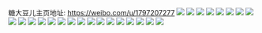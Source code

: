 糖大豆儿主页地址: https://weibo.com/u/1797207277 
![](https://wx4.sinaimg.cn/mw2000/6b1f34edly1h7atywtzeaj22c036akjo.jpg) 
![](https://wx4.sinaimg.cn/mw2000/6b1f34edly1h7atz4vz7tj22dr36a7ur.jpg) 
![](https://wx4.sinaimg.cn/mw2000/6b1f34edly1h7atz0wv8tj22c036ykjq.jpg) 
![](https://wx4.sinaimg.cn/mw2000/6b1f34edly1h7atz9z3qwj22dr36a7wl.jpg) 
![](https://wx4.sinaimg.cn/mw2000/6b1f34edly1h7atz7186pj22dr36advj.jpg) 
![](https://wx4.sinaimg.cn/mw2000/6b1f34edly1h7atzdjmrtj22dr36a4qp.jpg) 
![](https://wx4.sinaimg.cn/mw2000/6b1f34edly1h7atyrq2gtj22dr36ae84.jpg) 
![](https://wx4.sinaimg.cn/mw2000/6b1f34edly1h7atyu613hj22c03407um.jpg) 
![](https://wx4.sinaimg.cn/mw2000/6b1f34edly1h7atzn813mj22dr36a7wh.jpg) 
![](https://wx4.sinaimg.cn/mw2000/6b1f34edly1h67o0ruqlwj21o022wtd7.jpg) 
![](https://wx4.sinaimg.cn/mw2000/6b1f34edly1h67o1nj7fpj23402c0hdw.jpg) 
![](https://wx4.sinaimg.cn/mw2000/6b1f34edly1h67o0t4pecj21o022dn1h.jpg) 
![](https://wx4.sinaimg.cn/mw2000/6b1f34edly1h67o6mxtlgj22c0340hdl.jpg) 
![](https://wx4.sinaimg.cn/mw2000/6b1f34edly1h67o0pjol7j23402c01l1.jpg) 
![](https://wx4.sinaimg.cn/mw2000/6b1f34edly1h67o6rnvm4j22bm1nuann.jpg) 
![](https://wx4.sinaimg.cn/mw2000/6b1f34edly1h5sndoap18j22c0340npg.jpg) 
![](https://wx4.sinaimg.cn/mw2000/6b1f34edly1h5sndrag0qj22c035i1l1.jpg) 
![](https://wx4.sinaimg.cn/mw2000/6b1f34edly1h5sndlfpwxj22c0340u0y.jpg) 
![](https://wx4.sinaimg.cn/mw2000/6b1f34edly1h5sndu59zfj22c0340hdw.jpg) 
![](https://wx4.sinaimg.cn/mw2000/6b1f34edly1h5sndx2p4ej23402c0kjo.jpg) 
![](https://wx4.sinaimg.cn/mw2000/6b1f34edly1h5sne0penqj22c03404qt.jpg) 
![](https://wx4.sinaimg.cn/mw2000/6b1f34edly1h5sne36phuj22c0340b2b.jpg) 
![](https://wx4.sinaimg.cn/mw2000/6b1f34edly1h5sne6d5fyj22c0340hdx.jpg) 
![](https://wx4.sinaimg.cn/mw2000/6b1f34edly1h5sne8i1lpj22c03404qr.jpg) 
